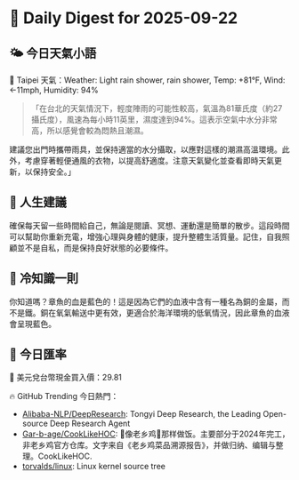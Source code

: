 # 🌅 Daily Digest for 2025-09-22

## 🌤️ 今日天氣小語
📍 Taipei 天氣：Weather: Light rain shower, rain shower, Temp: +81°F, Wind: ←11mph, Humidity: 94%
> 「在台北的天氣情況下，輕度陣雨的可能性較高，氣溫為81華氏度（約27攝氏度），風速為每小時11英里，濕度達到94%。這表示空氣中水分非常高，所以感覺會較為悶熱且潮濕。

建議您出門時攜帶雨具，並保持適當的水分攝取，以應對這樣的潮濕高溫環境。此外，考慮穿著輕便通風的衣物，以提高舒適度。注意天氣變化並查看即時天氣更新，以保持安全。」

## 💬 人生建議
確保每天留一些時間給自己，無論是閱讀、冥想、運動還是簡單的散步。這段時間可以幫助你重新充電，增強心理與身體的健康，提升整體生活質量。記住，自我照顧並不是自私，而是保持良好狀態的必要條件。

## 🧠 冷知識一則
你知道嗎？章魚的血是藍色的！這是因為它們的血液中含有一種名為銅的金屬，而不是鐵。銅在氧氣輸送中更有效，更適合於海洋環境的低氧情況，因此章魚的血液會呈現藍色。
## 💱 今日匯率
💱 美元兌台幣現金買入價：29.81

🔥 GitHub Trending 今日熱門：
- [Alibaba-NLP/DeepResearch](https://github.com/Alibaba-NLP/DeepResearch): Tongyi Deep Research, the Leading Open-source Deep Research Agent
- [Gar-b-age/CookLikeHOC](https://github.com/Gar-b-age/CookLikeHOC): 🥢像老乡鸡🐔那样做饭。主要部分于2024年完工，非老乡鸡官方仓库。文字来自《老乡鸡菜品溯源报告》，并做归纳、编辑与整理。CookLikeHOC.
- [torvalds/linux](https://github.com/torvalds/linux): Linux kernel source tree

